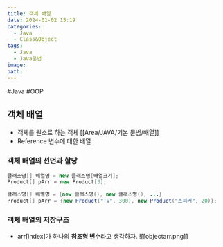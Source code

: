 ```yaml
---
title: 객체 배열
date: 2024-01-02 15:19
categories:
  - Java
  - Class&Object
tags:
  - Java
  - Java문법
image: 
path:
---
```

#Java #OOP 


## 객체 배열
+ 객체를 원소로 하는 객체 [[Area/JAVA/기본 문법/배열]]
+ Reference 변수에 대한 배열

### 객체 배열의 선언과 할당
```java
클래스명[] 배열명 = new 클래스명[배열크기];
Product[] pArr = new Product[3];

클래스명[] 배열명 = {new 클래스명(), new 클래스명(), ...}
Product[] pArr = {new Product("TV", 300), new Product("스피커", 20)};
```

### 객체 배열의 저장구조
+ arr[index]가 하나의 **참조형 변수**라고 생각하자.
![[objectarr.png]]